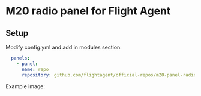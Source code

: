 # M20 radio panel for Flight Agent

## Setup

Modify config.yml and add in modules section:

```yaml
  panels:
    - panel:
      name: repo
      repository: github.com/flightagent/official-repos/m20-panel-radio
```

Example image:
